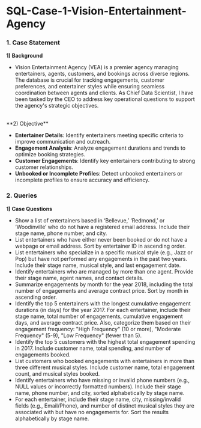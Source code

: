 # SQL-Case-1-Vision-Entertainment-Agency

### 1. Case Statement

**1) Background**

  +  Vision Entertainment Agency (VEA) is a premier agency managing entertainers, agents, customers, and bookings across diverse regions. The database is crucial for tracking engagements, customer preferences, and entertainer styles while ensuring seamless coordination between agents and clients. As Chief Data Scientist, I have been tasked by the CEO to address key operational questions to support the agency's strategic objectives.
<br>
**2) Objective**

  +  **Entertainer Details**: Identify entertainers meeting specific criteria to improve communication and outreach.
  +  **Engagement Analysis**: Analyze engagement durations and trends to optimize booking strategies.
  +  **Customer Engagements**: Identify key entertainers contributing to strong customer relationships.
  +  **Unbooked or Incomplete Profiles**: Detect unbooked entertainers or incomplete profiles to ensure accuracy and efficiency.

### 2. Queries

**1) Case Questions**

  + Show a list of entertainers based in ‘Bellevue,’ ‘Redmond,’ or ‘Woodinville’ who do not have a registered email address. Include their stage name, phone number, and city.
  + List entertainers who have either never been booked or do not have a webpage or email address. Sort by entertainer ID in ascending order.
  + List entertainers who specialize in a specific musical style (e.g., Jazz or Pop) but have not performed any engagements in the past two years. Include their stage name, musical style, and last engagement date.
  + Identify entertainers who are managed by more than one agent. Provide their stage name, agent names, and contact details.
  + Summarize engagements by month for the year 2018, including the total number of engagements and average contract price. Sort by month in ascending order.
  + Identify the top 5 entertainers with the longest cumulative engagement durations (in days) for the year 2017. For each entertainer, include their stage name, total number of engagements, cumulative engagement days, and average contract price. Also, categorize them based on their engagement frequency: "High Frequency" (10 or more), "Moderate Frequency" (5-9), "Low Frequency" (fewer than 5).
  + Identify the top 5 customers with the highest total engagement spending in 2017. Include customer name, total spending, and number of engagements booked.
  + List customers who booked engagements with entertainers in more than three different musical styles. Include customer name, total engagement count, and musical styles booked.
  + Identify entertainers who have missing or invalid phone numbers (e.g., NULL values or incorrectly formatted numbers). Include their stage name, phone number, and city, sorted alphabetically by stage name.
  + For each entertainer, include their stage name, city, missing/invalid fields (e.g., Email/Phone), and number of distinct musical styles they are associated with but have no engagements for. Sort the results alphabetically by stage name.

